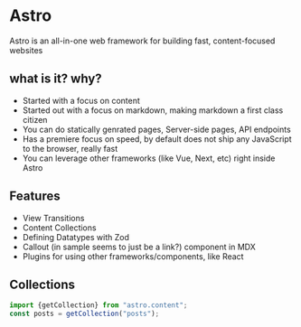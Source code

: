 # Astro

Astro is an all-in-one web framework for building fast, content-focused websites

## what is it? why?

- Started with a focus on content
- Started out with a focus on markdown, making markdown a first class citizen
- You can do statically genrated pages, Server-side pages, API endpoints
- Has a premiere focus on speed, by default does not ship any JavaScript to the browser, really fast 
- You can leverage other frameworks (like Vue, Next, etc) right inside Astro

## Features 

- View Transitions
- Content Collections
- Defining Datatypes with Zod
- Callout (in sample seems to just be a link?) component in MDX
- Plugins for using other frameworks/components, like React

## Collections 

```js
import {getCollection} from "astro.content";
const posts = getCollection("posts");
```
